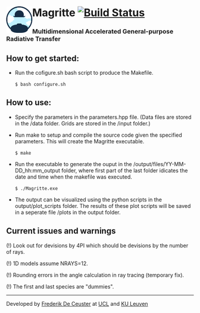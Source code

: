 # <img align="left" src="/docs/Images/Magritte_logo.png" width="70"> Magritte   [![Build Status](https://travis-ci.com/UCL/Magritte.svg?token=j3NNTbFLxGaJNsSoKgCz&branch=master)](https://travis-ci.com/UCL/Magritte)

### Multidimensional Accelerated General-purpose Radiative Transfer


How to get started:
-------------------

- Run the cofigure.sh bash script to produce the Makefile.
  ```
  $ bash configure.sh
  ```


How to use:
-----------

- Specify the parameters in the parameters.hpp file.
  (Data files are stored in the /data folder.
   Grids are stored in the /input folder.)

- Run make to setup and compile the source code given the specified parameters.
  This will create the Magritte executable.
  ```
  $ make
  ```

- Run the executable to generate the ouput in the /output/files/YY-MM-DD_hh:mm_output folder,
  where first part of the last folder idicates the date and time when the makefile was executed.
  ```
  $ ./Magritte.exe
  ```

- The output can be visualized using the python scripts in the output/plot_scripts folder.
  The results of these plot scripts will be saved in a seperate file /plots in the output folder.






Current issues and warnings
---------------------------

(!) Look out for devisions by 4PI which should be devisions by the number of rays.

(!) 1D models assume NRAYS=12.

(!) Rounding errors in the angle calculation in ray tracing (temporary fix).

(!) The first and last species are "dummies".





---

Developed by [Frederik De Ceuster](https://github.com/FrederikDeCeuster) at [UCL](https://github.com/ucl) and [KU Leuven](https://github.com/IvS-KULeuven)

